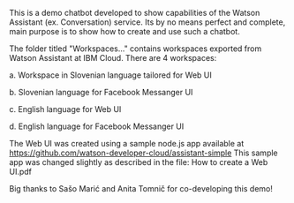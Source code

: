 This is a demo chatbot developed to show capabilities of the Watson Assistant (ex. Conversation) service. Its by no means perfect and complete, main purpose is to show how to create and use such a chatbot.

The folder titled "Workspaces..." contains workspaces exported from Watson Assistant at IBM Cloud. There are 4 workspaces:

a. Workspace in Slovenian language tailored for Web UI

b. Slovenian language for Facebook Messanger UI

c. English language for Web UI

d. English language for Facebook Messanger UI

The Web UI was created using a sample node.js app available at https://github.com/watson-developer-cloud/assistant-simple
This sample app was changed slightly as described in the file: How to create a Web UI.pdf

Big thanks to Sašo Marić and Anita Tomnič for co-developing this demo!
